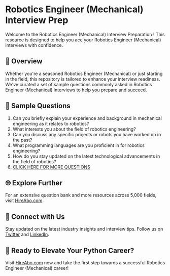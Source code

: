 # Robotics Engineer (Mechanical) Interview Prep

Welcome to the Robotics Engineer (Mechanical) Interview Preparation ! This resource is designed to help you ace your Robotics Engineer (Mechanical) interviews with confidence.

## 🚀 Overview

Whether you're a seasoned Robotics Engineer (Mechanical) or just starting in the field, this repository is tailored to enhance your interview readiness. We've curated a set of sample questions commonly asked in Robotics Engineer (Mechanical) interviews to help you prepare and succeed.

## 📝 Sample Questions

1. Can you briefly explain your experience and background in mechanical engineering as it relates to robotics?
2. What interests you about the field of robotics engineering?
3. Can you discuss any specific projects or robots you have worked on in the past?
4. What programming languages are you proficient in for robotics engineering?
5. How do you stay updated on the latest technological advancements in the field of robotics?
6. [CLICK HERE FOR MORE QUESTIONS](https://hireabo.com/job/3_1_10/Robotics%20Engineer%20Mechanical)

## 🌐 Explore Further

For an extensive question bank and more resources across 5,000 fields, visit [HireAbo.com](https://www.hireabo.com).

## 📱 Connect with Us

Stay updated on the latest industry insights and interview tips. Follow us on [Twitter](https://twitter.com/hireabo) and [LinkedIn](https://www.linkedin.com/in/hire-abo-3609972a8/).

## 🚀 Ready to Elevate Your Python Career?

Visit [HireAbo.com](https://www.hireabo.com) now and take the first step towards a successful Robotics Engineer (Mechanical) career!